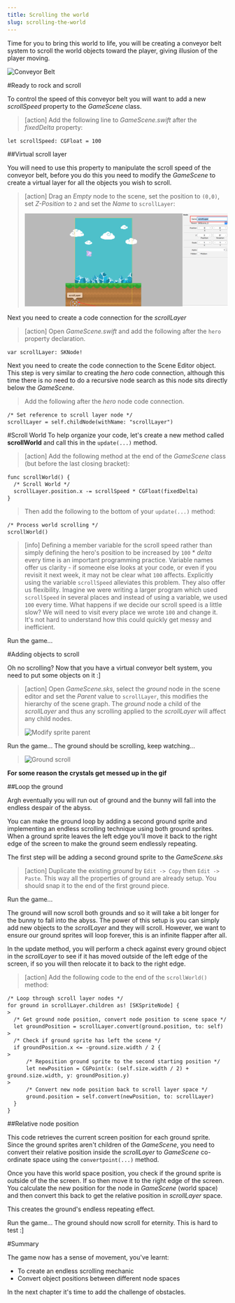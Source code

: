 ```yaml
---
title: Scrolling the world
slug: scrolling-the-world
---
```


Time for you to bring this world to life, you will be creating a conveyor belt system to scroll the world objects toward the player, giving illusion of the player moving.

![Conveyor Belt](https://media.giphy.com/media/WFkbyRl2Ke1oY/giphy.gif)

#Ready to rock and scroll

To control the speed of this conveyor belt you will want to add a new *scrollSpeed* property to the *GameScene* class.

> [action]
> Add the following line to *GameScene.swift* after the *fixedDelta* property:
>
```
let scrollSpeed: CGFloat = 100
```
>

##Virtual scroll layer

You will need to use this property to manipulate the scroll speed of the conveyor belt, before you do this you need
to modify the *GameScene* to create a virtual layer for all the objects you wish to scroll.  

> [action]
> Drag an *Empty* node to the scene, set the position to `(0,0)`, set *Z-Position* to `2` and set the *Name*
> to `scrollLayer`:
>
> ![Add empty node](../Tutorial-Images/xcode_add_empty_node_scroll.png)
>

Next you need to create a code connection for the *scrollLayer*

> [action]
> Open *GameScene.swift* and add the following after the `hero` property declaration.
>
```
var scrollLayer: SKNode!
```
>


Next you need to create the code connection to the Scene Editor object.  This step is very similar to creating the *hero* code connection, although this time there is no need to do a recursive node search as this node sits directly below the *GameScene*.

> Add the following after the *hero* node code connection.
>
```
/* Set reference to scroll layer node */
scrollLayer = self.childNode(withName: "scrollLayer")
```
>

#Scroll World
To help organize your code, let's create a new method called **scrollWorld** and call this in the `update(...)` method.

> [action]
> Add the following method at the end of the *GameScene* class (but before the last closing bracket):
>
```
func scrollWorld() {
  /* Scroll World */
  scrollLayer.position.x -= scrollSpeed * CGFloat(fixedDelta)
}
```
>
> Then add the following to the bottom of your `update(...)` method:
>
```
/* Process world scrolling */
scrollWorld()
```
>

<!-- -->

> [info]
> Defining a member variable for the scroll speed rather than simply defining the hero's position to be increased by `100` * *delta* every time is an important programming practice.  Variable names offer us clarity - if someone else looks at your code, or even if you revisit it next week, it may not be clear what `100` affects.
> Explicitly using the variable `scrollSpeed` alleviates this problem. They also offer us flexibility. Imagine we were writing a larger program which used `scrollSpeed` in several places and instead of using a variable, we used `100` every time. What happens if we decide our scroll speed is a little slow? We will need to visit every place we wrote `100` and change it. It's not hard to understand how this could quickly get messy and inefficient.
>

Run the game...

#Adding objects to scroll

Oh no scrolling?  Now that you have a virtual conveyor belt system, you need to put some objects on it :]

> [action]
> Open *GameScene.sks*, select the *ground* node in the scene editor and set the *Parent* value to `scrollLayer`, this modifies the hierarchy of the scene graph.  The *ground* node a child of the *scrollLayer* and thus any scrolling applied to the *scrollLayer* will affect any child nodes.
>
> ![Modify sprite parent](../Tutorial-Images/xcode_spritekit_add_more_ground.png)
>

Run the game...  The ground should be scrolling, keep watching...

> ![Ground scroll](../Tutorial-Images/animated_scroll_ground.gif)

**For some reason the crystals get messed up in the gif**

##Loop the ground

Argh eventually you will run out of ground and the bunny will fall into the endless despair of the abyss.

You can make the ground loop by adding a second ground sprite and implementing an endless scrolling technique using both ground sprites. When a ground sprite leaves the left edge you'll move it back to the right edge of the screen to make the ground seem endlessly repeating.

The first step will be adding a second ground sprite to the *GameScene.sks*

> [action]
> Duplicate the existing *ground* by `Edit -> Copy` then `Edit -> Paste`. This way all the properties of ground are already setup.
> You should snap it to the end of the first ground piece.
>

Run the game...

The ground will now scroll both grounds and so it will take a bit longer for the bunny to fall into the abyss.
The power of this setup is you can simply add new objects to the *scrollLayer* and they will scroll.  However, we want to ensure our ground sprites will loop forever, this is an infinite flapper after all.

In the update method, you will perform a check against every ground object in the *scrollLayer* to see if it has moved outside of the left edge of the screen, if so you will then relocate it to back to the right edge.

> [action]
> Add the following code to the end of the `scrollWorld()` method:
>
```
/* Loop through scroll layer nodes */
for ground in scrollLayer.children as! [SKSpriteNode] {
>
  /* Get ground node position, convert node position to scene space */
  let groundPosition = scrollLayer.convert(ground.position, to: self)
>
  /* Check if ground sprite has left the scene */
  if groundPosition.x <= -ground.size.width / 2 {
>
      /* Reposition ground sprite to the second starting position */
      let newPosition = CGPoint(x: (self.size.width / 2) + ground.size.width, y: groundPosition.y)
>
      /* Convert new node position back to scroll layer space */
      ground.position = self.convert(newPosition, to: scrollLayer)
  }
}
```
>

##Relative node position

This code retrieves the current screen position for each ground sprite. Since the ground sprites aren't children of the *GameScene*, you need to convert their relative position inside the *scrollLayer* to *GameScene* co-ordinate space using the `convertpoint(...)` method.

Once you have this world space position, you check if the ground sprite is outside of the the screen. If so then move it to the right edge of the screen. You calculate the new position for the node in *GameScene* (world space) and then convert this back to get the relative position in *scrollLayer* space.

This creates the ground's endless repeating effect.

Run the game... The ground should now scroll for eternity.  This is hard to test :]

#Summary

The game now has a sense of movement, you've learnt:

- To create an endless scrolling mechanic
- Convert object positions between different node spaces

In the next chapter it's time to add the challenge of obstacles.
